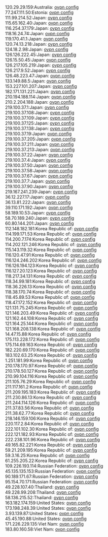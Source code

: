 120.29.29.159:Australia: [ovpn config](vpn/120_29_29_159.ovpn)  
77.247.111.50:Estonia: [ovpn config](vpn/77_247_111_50.ovpn)  
111.99.214.52:Japan: [ovpn config](vpn/111_99_214_52.ovpn)  
115.65.162.40:Japan: [ovpn config](vpn/115_65_162_40.ovpn)  
116.254.37.179:Japan: [ovpn config](vpn/116_254_37_179.ovpn)  
118.16.24.74:Japan: [ovpn config](vpn/118_16_24_74.ovpn)  
119.170.41.1:Japan: [ovpn config](vpn/119_170_41_1.ovpn)  
120.74.13.218:Japan: [ovpn config](vpn/120_74_13_218.ovpn)  
124.18.2.98:Japan: [ovpn config](vpn/124_18_2_98.ovpn)  
126.126.222.45:Japan: [ovpn config](vpn/126_126_222_45.ovpn)  
126.15.50.45:Japan: [ovpn config](vpn/126_15_50_45.ovpn)  
126.217.105.219:Japan: [ovpn config](vpn/126_217_105_219.ovpn)  
126.217.9.52:Japan: [ovpn config](vpn/126_217_9_52.ovpn)  
126.48.223.47:Japan: [ovpn config](vpn/126_48_223_47.ovpn)  
133.149.88.5:Japan: [ovpn config](vpn/133_149_88_5.ovpn)  
153.227.101.207:Japan: [ovpn config](vpn/153_227_101_207.ovpn)  
182.171.131.221:Japan: [ovpn config](vpn/182_171_131_221.ovpn)  
210.194.188.114:Japan: [ovpn config](vpn/210_194_188_114.ovpn)  
210.2.204.188:Japan: [ovpn config](vpn/210_2_204_188.ovpn)  
219.100.37.1:Japan: [ovpn config](vpn/219_100_37_1.ovpn)  
219.100.37.108:Japan: [ovpn config](vpn/219_100_37_108.ovpn)  
219.100.37.109:Japan: [ovpn config](vpn/219_100_37_109.ovpn)  
219.100.37.125:Japan: [ovpn config](vpn/219_100_37_125.ovpn)  
219.100.37.138:Japan: [ovpn config](vpn/219_100_37_138.ovpn)  
219.100.37.19:Japan: [ovpn config](vpn/219_100_37_19.ovpn)  
219.100.37.205:Japan: [ovpn config](vpn/219_100_37_205.ovpn)  
219.100.37.211:Japan: [ovpn config](vpn/219_100_37_211.ovpn)  
219.100.37.213:Japan: [ovpn config](vpn/219_100_37_213.ovpn)  
219.100.37.22:Japan: [ovpn config](vpn/219_100_37_22.ovpn)  
219.100.37.4:Japan: [ovpn config](vpn/219_100_37_4.ovpn)  
219.100.37.50:Japan: [ovpn config](vpn/219_100_37_50.ovpn)  
219.100.37.58:Japan: [ovpn config](vpn/219_100_37_58.ovpn)  
219.100.37.67:Japan: [ovpn config](vpn/219_100_37_67.ovpn)  
219.100.37.7:Japan: [ovpn config](vpn/219_100_37_7.ovpn)  
219.100.37.90:Japan: [ovpn config](vpn/219_100_37_90.ovpn)  
219.167.241.239:Japan: [ovpn config](vpn/219_167_241_239.ovpn)  
36.12.227.17:Japan: [ovpn config](vpn/36_12_227_17.ovpn)  
36.13.81.222:Japan: [ovpn config](vpn/36_13_81_222.ovpn)  
39.110.171.192:Japan: [ovpn config](vpn/39_110_171_192.ovpn)  
58.189.10.53:Japan: [ovpn config](vpn/58_189_10_53.ovpn)  
58.70.189.240:Japan: [ovpn config](vpn/58_70_189_240.ovpn)  
60.80.144.201:Japan: [ovpn config](vpn/60_80_144_201.ovpn)  
112.148.182.181:Korea Republic of: [ovpn config](vpn/112_148_182_181.ovpn)  
114.199.171.53:Korea Republic of: [ovpn config](vpn/114_199_171_53.ovpn)  
114.200.7.174:Korea Republic of: [ovpn config](vpn/114_200_7_174.ovpn)  
114.202.121.246:Korea Republic of: [ovpn config](vpn/114_202_121_246.ovpn)  
115.143.119.32:Korea Republic of: [ovpn config](vpn/115_143_119_32.ovpn)  
116.120.47.91:Korea Republic of: [ovpn config](vpn/116_120_47_91.ovpn)  
116.124.246.202:Korea Republic of: [ovpn config](vpn/116_124_246_202.ovpn)  
116.126.194.123:Korea Republic of: [ovpn config](vpn/116_126_194_123.ovpn)  
116.127.20.123:Korea Republic of: [ovpn config](vpn/116_127_20_123.ovpn)  
118.217.34.131:Korea Republic of: [ovpn config](vpn/118_217_34_131.ovpn)  
118.34.99.181:Korea Republic of: [ovpn config](vpn/118_34_99_181.ovpn)  
118.36.226.13:Korea Republic of: [ovpn config](vpn/118_36_226_13.ovpn)  
118.38.170.74:Korea Republic of: [ovpn config](vpn/118_38_170_74.ovpn)  
118.45.89.53:Korea Republic of: [ovpn config](vpn/118_45_89_53.ovpn)  
118.47.172.152:Korea Republic of: [ovpn config](vpn/118_47_172_152.ovpn)  
121.131.75.245:Korea Republic of: [ovpn config](vpn/121_131_75_245.ovpn)  
121.146.203.49:Korea Republic of: [ovpn config](vpn/121_146_203_49.ovpn)  
121.162.44.108:Korea Republic of: [ovpn config](vpn/121_162_44_108.ovpn)  
121.164.25.144:Korea Republic of: [ovpn config](vpn/121_164_25_144.ovpn)  
121.168.208.138:Korea Republic of: [ovpn config](vpn/121_168_208_138.ovpn)  
14.47.15.88:Korea Republic of: [ovpn config](vpn/14_47_15_88.ovpn)  
175.113.228.172:Korea Republic of: [ovpn config](vpn/175_113_228_172.ovpn)  
175.114.69.163:Korea Republic of: [ovpn config](vpn/175_114_69_163.ovpn)  
182.220.69.170:Korea Republic of: [ovpn config](vpn/182_220_69_170.ovpn)  
183.102.63.25:Korea Republic of: [ovpn config](vpn/183_102_63_25.ovpn)  
1.251.181.99:Korea Republic of: [ovpn config](vpn/1_251_181_99.ovpn)  
210.178.170.97:Korea Republic of: [ovpn config](vpn/210_178_170_97.ovpn)  
210.178.50.127:Korea Republic of: [ovpn config](vpn/210_178_50_127.ovpn)  
210.99.104.116:Korea Republic of: [ovpn config](vpn/210_99_104_116.ovpn)  
211.105.76.29:Korea Republic of: [ovpn config](vpn/211_105_76_29.ovpn)  
211.117.161.2:Korea Republic of: [ovpn config](vpn/211_117_161_2.ovpn)  
211.209.195.183:Korea Republic of: [ovpn config](vpn/211_209_195_183.ovpn)  
211.230.86.13:Korea Republic of: [ovpn config](vpn/211_230_86_13.ovpn)  
211.244.114.126:Korea Republic of: [ovpn config](vpn/211_244_114_126.ovpn)  
211.37.83.56:Korea Republic of: [ovpn config](vpn/211_37_83_56.ovpn)  
211.38.62.77:Korea Republic of: [ovpn config](vpn/211_38_62_77.ovpn)  
218.146.159.106:Korea Republic of: [ovpn config](vpn/218_146_159_106.ovpn)  
220.117.2.84:Korea Republic of: [ovpn config](vpn/220_117_2_84.ovpn)  
222.101.102.30:Korea Republic of: [ovpn config](vpn/222_101_102_30.ovpn)  
222.121.182.93:Korea Republic of: [ovpn config](vpn/222_121_182_93.ovpn)  
222.238.101.96:Korea Republic of: [ovpn config](vpn/222_238_101_96.ovpn)  
49.165.82.221:Korea Republic of: [ovpn config](vpn/49_165_82_221.ovpn)  
59.21.209.195:Korea Republic of: [ovpn config](vpn/59_21_209_195.ovpn)  
59.3.16.25:Korea Republic of: [ovpn config](vpn/59_3_16_25.ovpn)  
61.255.205.22:Korea Republic of: [ovpn config](vpn/61_255_205_22.ovpn)  
109.226.193.114:Russian Federation: [ovpn config](vpn/109_226_193_114.ovpn)  
45.135.135.153:Russian Federation: [ovpn config](vpn/45_135_135_153.ovpn)  
90.189.171.67:Russian Federation: [ovpn config](vpn/90_189_171_67.ovpn)  
95.154.70.171:Russian Federation: [ovpn config](vpn/95_154_70_171.ovpn)  
49.228.107.40:Thailand: [ovpn config](vpn/49_228_107_40.ovpn)  
49.228.99.208:Thailand: [ovpn config](vpn/49_228_99_208.ovpn)  
58.136.215.52:Thailand: [ovpn config](vpn/58_136_215_52.ovpn)  
163.182.174.159:United States: [ovpn config](vpn/163_182_174_159.ovpn)  
173.198.248.39:United States: [ovpn config](vpn/173_198_248_39.ovpn)  
3.93.139.87:United States: [ovpn config](vpn/3_93_139_87.ovpn)  
45.45.190.88:United States: [ovpn config](vpn/45_45_190_88.ovpn)  
171.226.229.135:Viet Nam: [ovpn config](vpn/171_226_229_135.ovpn)  
183.80.160.58:Viet Nam: [ovpn config](vpn/183_80_160_58.ovpn)  

